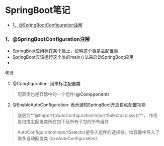 # SpringBoot笔记

<!-- TOC START min:2 max:4 link:true asterisk:false update:true -->
  - [1、@SpringBootConfiguration注解](#1springbootconfiguration注解)
<!-- TOC END -->

### 1、@SpringBootConfiguration注解
- SpringBoot应用标在某个类上，说明这个类是主配置类
- SpringBoot应该运行这个类的main方法来启动SpringBoot应用
-

包含
1. @Congfiguration: 用来标注配置类
  > 配置类也是容器中的一个组件(**@Compponent**)
2. @EnableAutoConfiguration: 表示通知SpringBoot开启自动配置功能
  > 底层为**@Import({AutoConfigurationImportSelector.class})**，
  > 作用是扫描主配置类所在包下及所有子包的所有组件

  >AutoConfigurationImportSelector是导入组件的选择器，给容器中导入了很多自动配置类
  >(xxxAutoConfiguration)
